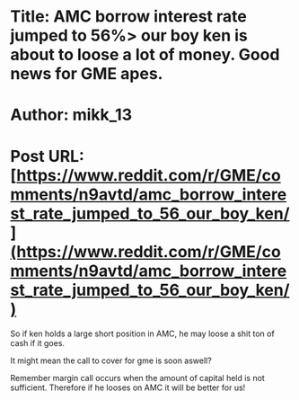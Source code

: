# Title: AMC borrow interest rate jumped to 56%> our boy ken is about to loose a lot of money. Good news for GME apes.
# Author: mikk_13
# Post URL: [https://www.reddit.com/r/GME/comments/n9avtd/amc_borrow_interest_rate_jumped_to_56_our_boy_ken/](https://www.reddit.com/r/GME/comments/n9avtd/amc_borrow_interest_rate_jumped_to_56_our_boy_ken/)


So if ken holds a large short position in AMC, he may loose a shit ton of cash if it goes. 

It might mean the call to cover for gme is soon aswell? 

Remember margin call occurs when the amount of capital held is not sufficient. Therefore if he looses on AMC it will be better for us!